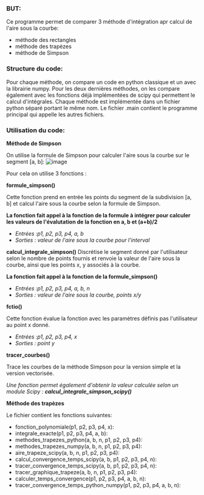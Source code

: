 ### BUT:
Ce programme permet de comparer 3 méthode d'intégration apr calcul de l'aire sous la courbe:
- méthode des rectangles
- méthode des trapèzes
- méthode de Simpson

### Structure du code:

Pour chaque méthode, on compare un code en python classique et un avec la librairie numpy. Pour les deux dernières méthodes, on les compare également avec les fonctions déjà implémentées de scipy qui permettent le calcul d'intégrales. 
Chaque méthode est implémentée dans un fichier python séparé portant le même nom.
Le fichier .main contient le programme principal qui appelle les autres fichiers.

### Utilisation du code:


**Méthode de Simpson**

On utilise la formule de Simpson pour calculer l'aire sous la courbe sur le segment [a, b]: 
![image](https://github.com/AdrienHuyghebaert/projet_integration_numerique/assets/169941933/09cd9718-b0d8-421d-a769-b6a9c3b6d471)

Pour cela on utilise 3 fonctions : 

**formule_simpson()**

Cette fonction prend en entrée les points du segment de la subdivision [a, b] et calcul l'aire sous la courbe selon la formule de Simpson. 

**La fonction fait appel à la fonction de la formule à intégrer pour calculer les valeurs de l'évalutation de la fonction en a, b et (a+b)/2**

- *Entrées :p1, p2, p3, p4, a, b*
- *Sorties : valeur de l'aire sous la courbe pour l'interval*

**calcul_integrale_simpson()**
Discrétise le segment donné par l'utilisateur selon le nombre de points fournis et renvoie la valeur de l'aire sous la courbe, ainsi que les points x, y associés à la courbe.

**La fonction fait appel à la fonction de la formule_simpson()**

- *Entrées :p1, p2, p3, p4, a, b, n*
- *Sorties : valeur de l'aire sous la courbe, points x/y*

**fctio()**

Cette fonction évalue la fonction avec les paramètres définis pas l'utilisateur au point x donné. 

- *Entrées :p1, p2, p3, p4, x*
- *Sorties : point y*

**tracer_courbes()**

Trace les courbes de la méthode Simpson pour la version simple et la version vectorisée. 

*Une fonction permet également d'obtenir la valeur calculée selon un module Scipy : **calcul_integrale_simpson_scipy()***


**Méthode des trapèzes**

Le fichier contient les fonctions suivantes:

- fonction_polynomiale(p1, p2, p3, p4, x):
- integrale_exacte(p1, p2, p3, p4, a, b):
- methodes_trapezes_python(a, b, n, p1, p2, p3, p4):
- methodes_trapezes_numpy(a, b, n, p1, p2, p3, p4):
- aire_trapeze_scipy(a, b, n, p1, p2, p3, p4):
- calcul_convergence_temps_scipy(a, b, p1, p2, p3, p4, n):
- tracer_convergence_temps_scipy(a, b, p1, p2, p3, p4, n):
- tracer_graphique_trapeze(a, b, n, p1, p2, p3, p4):
- calculer_temps_convergence(p1, p2, p3, p4, a, b, n):
- tracer_convergence_temps_python_numpy(p1, p2, p3, p4, a, b, n):
